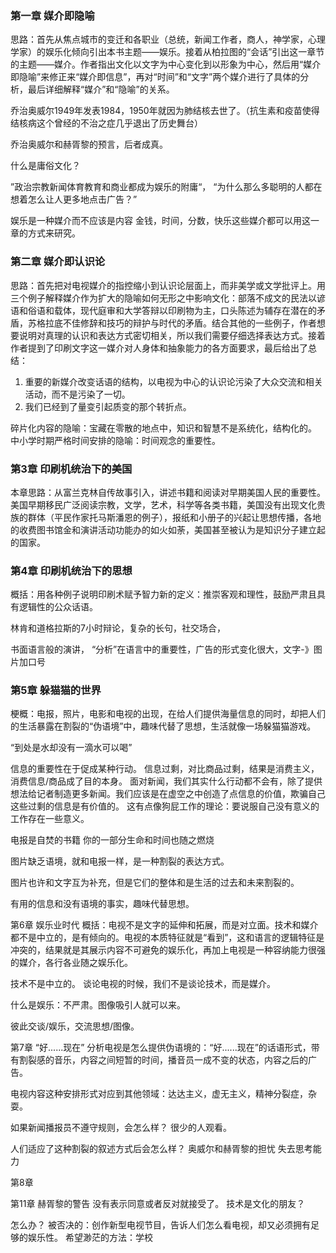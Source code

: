 ### 第一章 媒介即隐喻
思路：首先从焦点城市的变迁和各职业（总统，新闻工作者，商人，神学家，心理学家）的娱乐化倾向引出本书主题——娱乐。接着从柏拉图的“会话”引出这一章节的主题——媒介。作者指出文化以文字为中心变化到以形象为中心，然后用“媒介即隐喻”来修正来“媒介即信息”，再对“时间”和“文字”两个媒介进行了具体的分析，最后详细解释“媒介”和“隐喻”的关系。

乔治奥威尔1949年发表1984，1950年就因为肺结核去世了。（抗生素和疫苗使得结核病这个曾经的不治之症几乎退出了历史舞台）

乔治奥威尔和赫胥黎的预言，后者成真。

什么是庸俗文化？

”政治宗教新闻体育教育和商业都成为娱乐的附庸“，
“为什么那么多聪明的人都在想着怎么让人更多地点击广告？”

娱乐是一种媒介而不应该是内容
金钱，时间，分数，快乐这些媒介都可以用这一章的方式来研究。

### 第二章 媒介即认识论

思路：首先把对电视媒介的指控缩小到认识论层面上，而非美学或文学批评上。用三个例子解释媒介作为扩大的隐喻如何无形之中影响文化：部落不成文的民法以谚语和俗语和载体，现代庭审和大学答辩以印刷物为主，口头陈述为辅存在潜在的矛盾，苏格拉底不佳修辞和技巧的辩护与时代的矛盾。结合其他的一些例子，作者想要说明对真理的认识和表达方式密切相关，所以我们需要仔细选择表达方式。接着作者提到了印刷文字这一媒介对人身体和抽象能力的各方面要求，最后给出了总结：
1. 重要的新媒介改变话语的结构，以电视为中心的认识论污染了大众交流和相关活动，而不是污染了一切。
2. 我们已经到了量变引起质变的那个转折点。

碎片化内容的隐喻：宝藏在零散的地点中，知识和智慧不是系统化，结构化的。
中小学时期严格时间安排的隐喻：时间观念的重要性。

### 第3章 印刷机统治下的美国
本章思路：从富兰克林自传故事引入，讲述书籍和阅读对早期美国人民的重要性。美国早期移民广泛阅读宗教，文学，艺术，科学等各类书籍，美国没有出现文化贵族的群体（平民作家托马斯潘恩的例子），报纸和小册子的兴起让思想传播，各地的收费图书馆金和演讲活动功能办的如火如荼，美国甚至被认为是知识分子建立起的国家。

### 第4章 印刷机统治下的思想
概括：用各种例子说明印刷术赋予智力新的定义：推崇客观和理性，鼓励严肃且具有逻辑性的公众话语。

林肯和道格拉斯的7小时辩论，复杂的长句，社交场合，

书面语言般的演讲，
“分析”在语言中的重要性，广告的形式变化很大，文字-》图片加口号

### 第5章 躲猫猫的世界
梗概：电报，照片，电影和电视的出现，在给人们提供海量信息的同时，却把人们的生活暴露在割裂的“伪语境”中，趣味代替了思想，生活就像一场躲猫猫游戏。

“到处是水却没有一滴水可以喝”

信息的重要性在于促成某种行动。
信息过剩，对比商品过剩，结果是消费主义，消费信息/商品成了目的本身。
面对新闻，我们其实什么行动都不会有，除了提供想法给记者制造更多新闻。我们应该是在虚空之中创造了点信息的价值，欺骗自己这些过剩的信息是有价值的。
这有点像狗屁工作的理论：要说服自己没有意义的工作存在一些意义。

电报是自焚的书籍
你的一部分生命和时间也随之燃烧

图片缺乏语境，就和电报一样，是一种割裂的表达方式。

图片也许和文字互为补充，但是它们的整体和是生活的过去和未来割裂的。

有用的信息和没有语境的事实，趣味代替思想。

第6章 娱乐业时代
概括：电视不是文字的延伸和拓展，而是对立面。技术和媒介都不是中立的，是有倾向的。电视的本质特征就是“看到”，这和语言的逻辑特征是冲突的，结果就是其展示内容不可避免的娱乐化，再加上电视是一种容纳能力很强的媒介，各行各业随之娱乐化。


技术不是中立的。
谈论电视的时候，我们不是谈论技术，而是媒介。

什么是娱乐：不严肃。图像吸引人就可以来。

彼此交谈/娱乐，交流思想/图像。

第7章 “好......现在”
分析电视是怎么提供伪语境的：“好......现在”的话语形式，带有割裂感的音乐，内容之间短暂的时间，播音员一成不变的状态，内容之后的广告。

电视内容这种安排形式对应到其他领域：达达主义，虚无主义，精神分裂症，杂耍。

如果新闻播报员不遵守规则，会怎么样？
很少的人观看。

人们适应了这种割裂的叙述方式后会怎么样？
奥威尔和赫胥黎的担忧
失去思考能力

第8章

第11章 赫胥黎的警告
没有表示同意或者反对就接受了。
技术是文化的朋友？

怎么办？
被否决的：创作新型电视节目，告诉人们怎么看电视，却又必须拥有足够的娱乐性。
希望渺茫的方法：学校